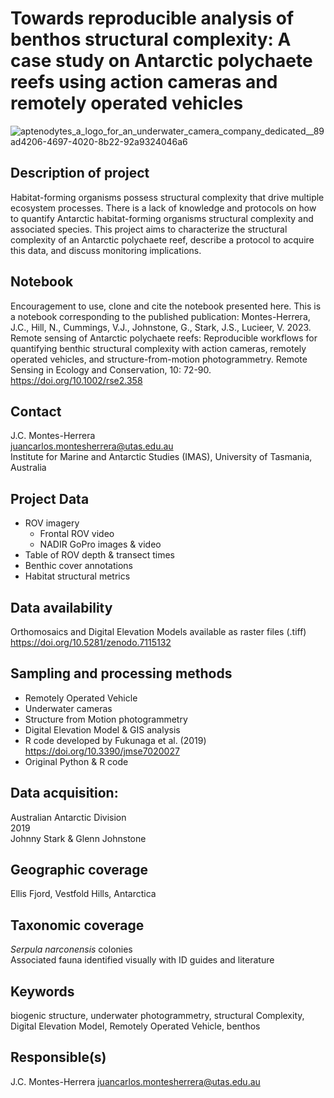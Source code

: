 # Towards reproducible analysis of benthos structural complexity: A case study on Antarctic polychaete reefs using action cameras and remotely operated vehicles

![aptenodytes_a_logo_for_an_underwater_camera_company_dedicated__89ad4206-4697-4020-8b22-92a9324046a6](https://github.com/jcmontesherrera/ant_biogenic_structures/assets/12808626/1970800d-2a5c-434b-9bc8-1e7850a9de13)


## Description of project
Habitat-forming organisms possess structural complexity that drive multiple ecosystem processes. There is a lack of knowledge and protocols on how to quantify Antarctic habitat-forming organisms structural complexity and associated species. This project aims to characterize the structural complexity of an Antarctic polychaete reef, describe a protocol to acquire this data, and discuss monitoring implications.

## Notebook
Encouragement to use, clone and cite the notebook presented here.
This is a notebook corresponding to the published publication:
Montes-Herrera, J.C., Hill, N., Cummings, V.J., Johnstone, G., Stark, J.S., Lucieer, V. 2023. Remote sensing of Antarctic polychaete reefs: Reproducible workflows for quantifying benthic structural complexity with action cameras, remotely operated vehicles, and structure-from-motion photogrammetry. Remote Sensing in Ecology and Conservation, 10: 72-90. https://doi.org/10.1002/rse2.358

## Contact
J.C. Montes-Herrera <br>
juancarlos.montesherrera@utas.edu.au <br>
Institute for Marine and Antarctic Studies (IMAS), University of Tasmania, Australia

## Project Data
- ROV imagery
	- Frontal ROV video
	- NADIR GoPro images & video
- Table of ROV depth & transect times
- Benthic cover annotations
- Habitat structural metrics

## Data availability
Orthomosaics and Digital Elevation Models available as raster files (.tiff)
https://doi.org/10.5281/zenodo.7115132

## Sampling and processing methods
- Remotely Operated Vehicle
- Underwater cameras
- Structure from Motion photogrammetry
- Digital Elevation Model & GIS analysis
- R code developed by Fukunaga et al. (2019) https://doi.org/10.3390/jmse7020027
- Original Python & R code

## Data acquisition:
Australian Antarctic Division <br>
2019 <br>
Johnny Stark & Glenn Johnstone

## Geographic coverage
Ellis Fjord, Vestfold Hills, Antarctica

## Taxonomic coverage
_Serpula narconensis_ colonies <br>
Associated fauna identified visually with ID guides and literature

## Keywords
biogenic structure, underwater photogrammetry, structural Complexity, Digital Elevation Model, Remotely Operated Vehicle, benthos

## Responsible(s)
J.C. Montes-Herrera
juancarlos.montesherrera@utas.edu.au
